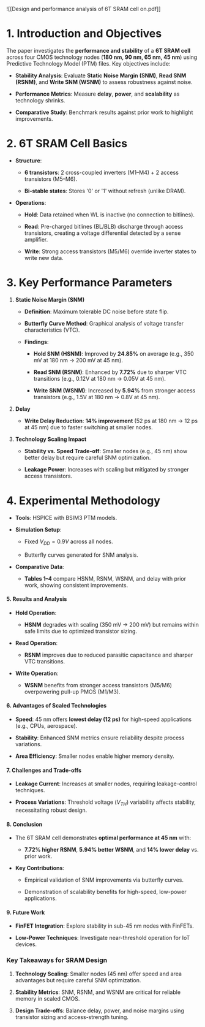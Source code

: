 
![[Design and performance analysis of 6T SRAM cell on.pdf]]
# **1. Introduction and Objectives**

The paper investigates the **performance and stability** of a **6T SRAM cell** across four CMOS technology nodes (**180 nm, 90 nm, 65 nm, 45 nm**) using Predictive Technology Model (PTM) files. Key objectives include:

- **Stability Analysis**: Evaluate **Static Noise Margin (SNM)**, **Read SNM (RSNM)**, and **Write SNM (WSNM)** to assess robustness against noise.
    
- **Performance Metrics**: Measure **delay**, **power**, and **scalability** as technology shrinks.
    
- **Comparative Study**: Benchmark results against prior work to highlight improvements.
    

# 2. 6T SRAM Cell Basics

- **Structure**:
    
    - **6 transistors**: 2 cross-coupled inverters (M1–M4) + 2 access transistors (M5–M6).
        
    - **Bi-stable states**: Stores '0' or '1' without refresh (unlike DRAM).
        
- **Operations**:
    
    - **Hold**: Data retained when WL is inactive (no connection to bitlines).
        
    - **Read**: Pre-charged bitlines (BL/BLB) discharge through access transistors, creating a voltage differential detected by a sense amplifier.
        
    - **Write**: Strong access transistors (M5/M6) override inverter states to write new data.
        

# 3. Key Performance Parameters

1. **Static Noise Margin (SNM)**
    
    - **Definition**: Maximum tolerable DC noise before state flip.
        
    - **Butterfly Curve Method**: Graphical analysis of voltage transfer characteristics (VTC).
        
    - **Findings**:
        
        - **Hold SNM (HSNM)**: Improved by **24.85%** on average (e.g., 350 mV at 180 nm → 200 mV at 45 nm).
            
        - **Read SNM (RSNM)**: Enhanced by **7.72%** due to sharper VTC transitions (e.g., 0.12V at 180 nm → 0.05V at 45 nm).
            
        - **Write SNM (WSNM)**: Increased by **5.94%** from stronger access transistors (e.g., 1.5V at 180 nm → 0.8V at 45 nm).
            
2. **Delay**
    
    - **Write Delay Reduction**: **14% improvement** (52 ps at 180 nm → 12 ps at 45 nm) due to faster switching at smaller nodes.
        
3. **Technology Scaling Impact**
    
    - **Stability vs. Speed Trade-off**: Smaller nodes (e.g., 45 nm) show better delay but require careful SNM optimization.
        
    - **Leakage Power**: Increases with scaling but mitigated by stronger access transistors.
        

# 4. Experimental Methodology

- **Tools**: HSPICE with BSIM3 PTM models.
    
- **Simulation Setup**:
    
    - Fixed $V_{DD}=0.9V$ across all nodes.
        
    - Butterfly curves generated for SNM analysis.
        
- **Comparative Data**:
    
    - **Tables 1–4** compare HSNM, RSNM, WSNM, and delay with prior work, showing consistent improvements.
        

#### **5. Results and Analysis**

- **Hold Operation**:
    
    - **HSNM** degrades with scaling (350 mV → 200 mV) but remains within safe limits due to optimized transistor sizing.
        
- **Read Operation**:
    
    - **RSNM** improves due to reduced parasitic capacitance and sharper VTC transitions.
        
- **Write Operation**:
    
    - **WSNM** benefits from stronger access transistors (M5/M6) overpowering pull-up PMOS (M1/M3).
        

#### **6. Advantages of Scaled Technologies**

- **Speed**: 45 nm offers **lowest delay (12 ps)** for high-speed applications (e.g., CPUs, aerospace).
    
- **Stability**: Enhanced SNM metrics ensure reliability despite process variations.
    
- **Area Efficiency**: Smaller nodes enable higher memory density.
    

#### **7. Challenges and Trade-offs**

- **Leakage Current**: Increases at smaller nodes, requiring leakage-control techniques.
    
- **Process Variations**: Threshold voltage ($V_{TH}$​) variability affects stability, necessitating robust design.
    

#### **8. Conclusion**

- The 6T SRAM cell demonstrates **optimal performance at 45 nm** with:
    
    - **7.72% higher RSNM**, **5.94% better WSNM**, and **14% lower delay** vs. prior work.
        
- **Key Contributions**:
    
    - Empirical validation of SNM improvements via butterfly curves.
        
    - Demonstration of scalability benefits for high-speed, low-power applications.
        

#### **9. Future Work**

- **FinFET Integration**: Explore stability in sub-45 nm nodes with FinFETs.
    
- **Low-Power Techniques**: Investigate near-threshold operation for IoT devices.
    

### **Key Takeaways for SRAM Design**

1. **Technology Scaling**: Smaller nodes (45 nm) offer speed and area advantages but require careful SNM optimization.
    
2. **Stability Metrics**: SNM, RSNM, and WSNM are critical for reliable memory in scaled CMOS.
    
3. **Design Trade-offs**: Balance delay, power, and noise margins using transistor sizing and access-strength tuning.